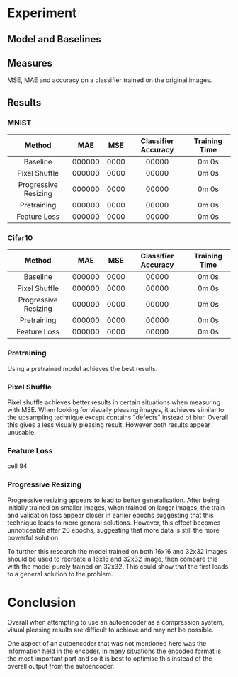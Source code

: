 # Experiment

## Model and Baselines

## Measures
MSE, MAE and accuracy on a classifier trained on the original images.

## Results

### MNIST
| Method        | MAE           | MSE   | Classifier Accuracy | Training Time |
| :-----------: |:-------------:| :----:|:-------------------:| :--------:|
| Baseline      | 000000 | 0000 | 00000 | 0m 0s |
| Pixel Shuffle | 000000 | 0000 | 00000 | 0m 0s |
| Progressive Resizing | 000000 | 0000 | 00000 | 0m 0s |
| Pretraining | 000000 | 0000 | 00000 | 0m 0s |
| Feature Loss | 000000 | 0000 | 00000 | 0m 0s |

### Cifar10
| Method        | MAE           | MSE   | Classifier Accuracy | Training Time |
| :-----------: |:-------------:| :----:|:-------------------:| :--------:|
| Baseline      | 000000 | 0000 | 00000 | 0m 0s |
| Pixel Shuffle | 000000 | 0000 | 00000 | 0m 0s |
| Progressive Resizing | 000000 | 0000 | 00000 | 0m 0s |
| Pretraining | 000000 | 0000 | 00000 | 0m 0s |
| Feature Loss | 000000 | 0000 | 00000 | 0m 0s |


### Pretraining
Using a pretrained model achieves the best results.

### Pixel Shuffle
Pixel shuffle achieves better results in certain situations when measuring with MSE. When looking for visually pleasing images, it achieves similar to the upsampling technique except contains "defects" instead of blur. Overall this gives a less visually pleasing result. However both results appear unusable.

### Feature Loss
cell 94
### Progressive Resizing
Progressive resizing appears to lead to better generalisation. After being initially trained on smaller images, when trained on larger images, the train and validation loss appear closer in earlier epochs suggesting that this technique leads to more general solutions. However, this effect becomes unnoticeable after 20 epochs, suggesting that more data is still the more powerful solution.

To further this research the model trained on both 16x16 and 32x32 images should be used to recreate a 16x16  and 32x32 image, then compare this with the model purely trained on 32x32. This could show that the first leads to a general solution to the problem.

# Conclusion
Overall when attempting to use an autoencoder as a compression system, visual pleasing results are difficult to achieve and may not be possible.

One aspect of an autoencoder that was not mentioned here was the information held in the encoder. In many situations the encoded format is the most important part and so it is best to optimise this instead of the overall output from the autoencoder.
